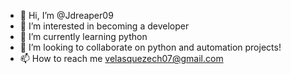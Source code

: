 - 👋 Hi, I’m @Jdreaper09
- 👀 I’m interested in becoming a developer
- 🌱 I’m currently learning python
- 💞️ I’m looking to collaborate on python and automation projects!
- 📫 How to reach me velasquezech07@gmail.com

<!---
Jdreaper09/Jdreaper09 is a ✨ special ✨ repository because its `README.md` (this file) appears on your GitHub profile.
You can click the Preview link to take a look at your changes.
--->
